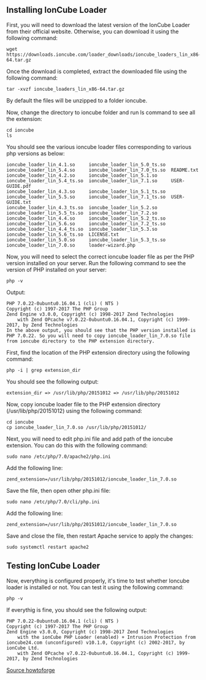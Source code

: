 ## Installing IonCube Loader

First, you will need to download the latest version of the IonCube Loader from their official website. Otherwise, you can download it using the following command:

    wget https://downloads.ioncube.com/loader_downloads/ioncube_loaders_lin_x86-64.tar.gz

Once the download is completed, extract the downloaded file using the following command:

    tar -xvzf ioncube_loaders_lin_x86-64.tar.gz

By default the files will be unzipped to a folder ioncube.

Now, change the directory to ioncube folder and run ls command to see all the extension:

    cd ioncube
    ls
    
You should see the various ioncube loader files corresponding to various php versions as below:

    ioncube_loader_lin_4.1.so     ioncube_loader_lin_5.0_ts.so  ioncube_loader_lin_5.4.so     ioncube_loader_lin_7.0_ts.so  README.txt
    ioncube_loader_lin_4.2.so     ioncube_loader_lin_5.1.so     ioncube_loader_lin_5.4_ts.so  ioncube_loader_lin_7.1.so     USER-GUIDE.pdf
    ioncube_loader_lin_4.3.so     ioncube_loader_lin_5.1_ts.so  ioncube_loader_lin_5.5.so     ioncube_loader_lin_7.1_ts.so  USER-GUIDE.txt
    ioncube_loader_lin_4.3_ts.so  ioncube_loader_lin_5.2.so     ioncube_loader_lin_5.5_ts.so  ioncube_loader_lin_7.2.so
    ioncube_loader_lin_4.4.so     ioncube_loader_lin_5.2_ts.so  ioncube_loader_lin_5.6.so     ioncube_loader_lin_7.2_ts.so
    ioncube_loader_lin_4.4_ts.so  ioncube_loader_lin_5.3.so     ioncube_loader_lin_5.6_ts.so  LICENSE.txt
    ioncube_loader_lin_5.0.so     ioncube_loader_lin_5.3_ts.so  ioncube_loader_lin_7.0.so     loader-wizard.php
    
Now, you will need to select the correct ioncube loader file as per the PHP version installed on your server. Run the following command to see the version of PHP installed on your server:

    php -v

Output:

    PHP 7.0.22-0ubuntu0.16.04.1 (cli) ( NTS )
    Copyright (c) 1997-2017 The PHP Group
    Zend Engine v3.0.0, Copyright (c) 1998-2017 Zend Technologies
        with Zend OPcache v7.0.22-0ubuntu0.16.04.1, Copyright (c) 1999-2017, by Zend Technologies
    In the above output, you should see that the PHP version installed is PHP 7.0.22. So you will need to copy ioncube_loader_lin_7.0.so file from ioncube directory to the PHP extension directory.

First, find the location of the PHP extension directory using the following command:

    php -i | grep extension_dir

You should see the following output:

    extension_dir => /usr/lib/php/20151012 => /usr/lib/php/20151012
    
Now, copy ioncube loader file to the PHP extension directory (/usr/lib/php/20151012) using the following command:

    cd ioncube
    cp ioncube_loader_lin_7.0.so /usr/lib/php/20151012/

Next, you will need to edit php.ini file and add path of the ioncube extension. You can do this with the following command:

    sudo nano /etc/php/7.0/apache2/php.ini

Add the following line:

    zend_extension=/usr/lib/php/20151012/ioncube_loader_lin_7.0.so
    
Save the file, then open other php.ini file:

    sudo nano /etc/php/7.0/cli/php.ini

Add the following line:

    zend_extension=/usr/lib/php/20151012/ioncube_loader_lin_7.0.so
    
Save and close the file, then restart Apache service to apply the changes:

    sudo systemctl restart apache2
    
## Testing IonCube Loader

Now, everything is configured properly, it's time to test whether Ioncube loader is installed or not. You can test it using the following command:

    php -v

If everythig is fine, you should see the following output:

    PHP 7.0.22-0ubuntu0.16.04.1 (cli) ( NTS )
    Copyright (c) 1997-2017 The PHP Group
    Zend Engine v3.0.0, Copyright (c) 1998-2017 Zend Technologies
        with the ionCube PHP Loader (enabled) + Intrusion Protection from ioncube24.com (unconfigured) v10.1.0, Copyright (c) 2002-2017, by ionCube Ltd.
        with Zend OPcache v7.0.22-0ubuntu0.16.04.1, Copyright (c) 1999-2017, by Zend Technologies
        
[Source howtoforge](https://www.howtoforge.com/tutorial/install-ioncube-loader-on-debian-9/)